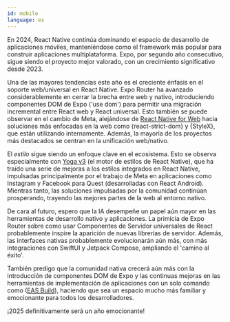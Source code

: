```yaml
---
id: mobile
language: es
---
```


En 2024, React Native continúa dominando el espacio de desarrollo de aplicaciones móviles, manteniéndose como el framework más popular para construir aplicaciones multiplataforma. Expo, por segundo año consecutivo, sigue siendo el proyecto mejor valorado, con un crecimiento significativo desde 2023.

Una de las mayores tendencias este año es el creciente énfasis en el soporte web/universal en React Native. Expo Router ha avanzado considerablemente en cerrar la brecha entre web y nativo, introduciendo componentes DOM de Expo ('use dom') para permitir una migración incremental entre React web y React universal. Esto también se puede observar en el cambio de Meta, alejándose de [React Native for Web](https://necolas.github.io/react-native-web/) hacia soluciones más enfocadas en la web como {react-strict-dom} y {StyleX}, que están utilizando internamente. Además, la mayoría de los proyectos más destacados se centran en la unificación web/nativo.

El *estilo* sigue siendo un enfoque clave en el ecosistema. Esto se observa especialmente con [Yoga v3](https://www.yogalayout.dev/blog/announcing-yoga-3.0) (el motor de estilos de React Native), que ha traído una serie de mejoras a los estilos integrados en React Native, impulsadas principalmente por el trabajo de Meta en aplicaciones como Instagram y Facebook para Quest (desarrolladas con React Android). Mientras tanto, las soluciones impulsadas por la comunidad continúan prosperando, trayendo las mejores partes de la web al entorno nativo.

De cara al futuro, espero que la IA desempeñe un papel aún mayor en las herramientas de desarrollo nativo y aplicaciones. La primicia de Expo Router sobre como usar Componentes de Servidor universales de React probablemente inspire la aparición de nuevas librerías de servidor. Además, las interfaces nativas probablemente evolucionarán aún más, con más integraciones con SwiftUI y Jetpack Compose, ampliando el 'camino al éxito'.

También predigo que la comunidad nativa crecerá aún más con la introducción de componentes DOM de Expo y las continuas mejoras en las herramientas de implementación de aplicaciones con un solo comando como ([EAS Build](https://docs.expo.dev/build/introduction/)), haciendo que sea un espacio mucho más familiar y emocionante para todos los desarrolladores.

¡2025 definitivamente será un año emocionante!
